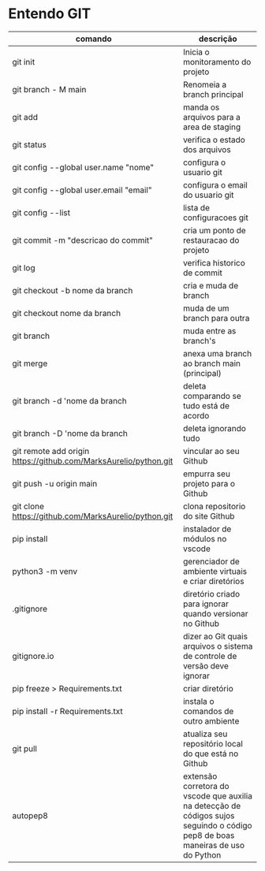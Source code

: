# Entendo GIT

|comando|descrição|
|-|-|
| git init | Inicia o monitoramento do projeto |
| git branch - M main | Renomeia a branch principal |
| git add <arquivo> | manda os arquivos para a area de staging
| git status | verifica o estado dos arquivos
| git config --global user.name "nome" | configura o usuario git |
| git config --global user.email "email" | configura o email do usuario git
| git config --list | lista de configuracoes git |
| git commit -m "descricao do commit" | cria um ponto de restauracao do projeto
| git log | verifica historico de commit |
| git checkout -b nome da branch | cria e muda de branch
| git checkout nome da branch | muda de um branch para outra
| git branch | muda entre as branch's
| git merge | anexa uma branch ao branch main (principal)
| git branch -d 'nome da branch | deleta comparando se tudo está de acordo
| git branch -D 'nome da branch | deleta ignorando tudo
| git remote add origin https://github.com/MarksAurelio/python.git | vincular ao seu Github
| git push -u origin main | empurra seu projeto para o Github
| git clone https://github.com/MarksAurelio/python.git | clona repositorio do site Github
| pip install | instalador de módulos no vscode
| python3 -m venv | gerenciador de ambiente virtuais e criar diretórios
| .gitignore | diretório criado para ignorar quando versionar no Github
| gitignore.io | dizer ao Git quais arquivos o sistema de controle de versão deve ignorar 
| pip freeze > Requirements.txt | criar diretório 
| pip install -r Requirements.txt | instala o comandos de outro ambiente
| git pull | atualiza seu repositório local do que está no Github
| autopep8 | extensão corretora do vscode que auxilia na detecção de códigos sujos seguindo o código pep8 de boas maneiras de uso do Python
